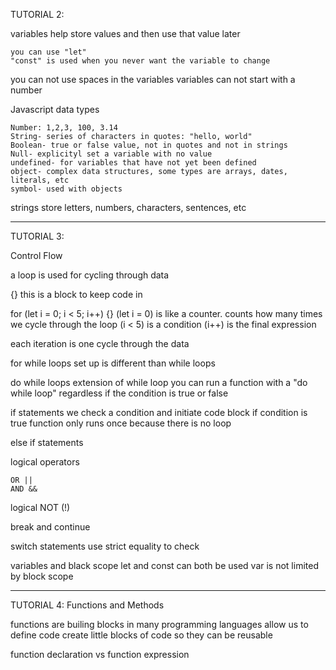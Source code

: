 TUTORIAL 2:

variables help store values and then use that value later

    you can use "let"
    "const" is used when you never want the variable to change

you can not use spaces in the variables
variables can not start with a number

Javascript data types

    Number: 1,2,3, 100, 3.14
    String- series of characters in quotes: "hello, world" 
    Boolean- true or false value, not in quotes and not in strings
    Null- explicityl set a variable with no value
    undefined- for variables that have not yet been defined
    object- complex data structures, some types are arrays, dates, literals, etc
    symbol- used with objects


strings store letters, numbers, characters, sentences, etc

-----------------------------------------------------------------

TUTORIAL 3:

Control Flow

a loop is used for cycling through data

{} this is a block to keep code in

for (let i = 0; i < 5; i++) {}
    (let i = 0) is like a counter. counts how many times we cycle through the loop
    (i < 5) is a condition
    (i++) is the final expression


each iteration is one cycle through the data

for while loops
    set up is different than while loops


do while loops
    extension of while loop
    you can run a function with a "do while loop" regardless if the condition is true or false 

if statements
    we check a condition and initiate code block if condition is true
    function only runs once because there is no loop


else if statements

logical operators

    OR ||
    AND &&

logical NOT (!)

break and continue

switch statements
    use strict equality to check

variables and black scope
    let and const can both be used
    var is not limited by block scope


-----------------------------------------------------------------


TUTORIAL 4: Functions and Methods

functions are builing blocks in many programming languages
    allow us to define code
    create little blocks of code so they can be reusable

function declaration vs function expression